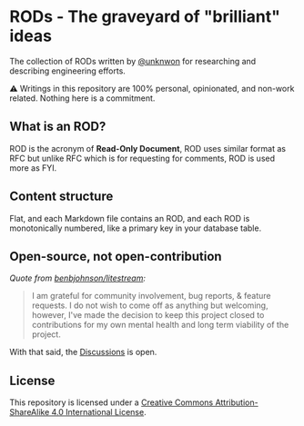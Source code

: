 # RODs - The graveyard of "brilliant" ideas

The collection of RODs written by [@unknwon](https://github.com/unknwon) for researching and describing engineering efforts.

⚠️ Writings in this repository are 100% personal, opinionated, and non-work related. Nothing here is a commitment.

## What is an ROD?

ROD is the acronym of **Read-Only Document**, ROD uses similar format as RFC but unlike RFC which is for requesting for comments, ROD is used more as FYI.

## Content structure

Flat, and each Markdown file contains an ROD, and each ROD is monotonically numbered, like a primary key in your database table.

## Open-source, not open-contribution

_Quote from [benbjohnson/litestream](https://github.com/benbjohnson/litestream#open-source-not-open-contribution):_

> I am grateful for community involvement, bug reports, & feature requests. I do not wish to come off as anything but welcoming, however, I've made the decision to keep this project closed to contributions for my own mental health and long term viability of the project.

With that said, the [Discussions](https://github.com/unknwon/rods/discussions) is open.

## License

This repository is licensed under a [Creative Commons Attribution-ShareAlike 4.0 International License](http://creativecommons.org/licenses/by-sa/4.0/).
